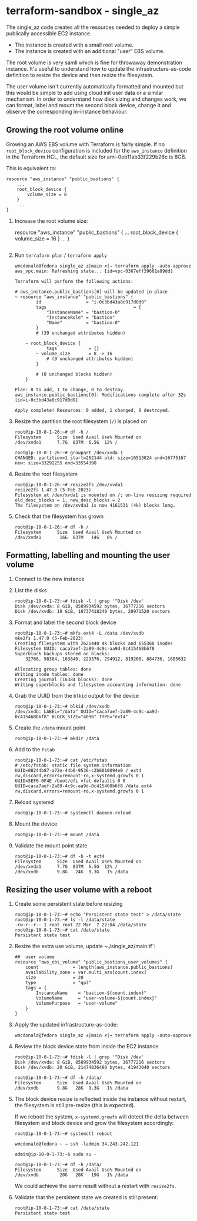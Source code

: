 # terraform-sandbox - single_az

The single_az code creates all the resources needed to deploy a simple publically accessible EC2 instance. 

- The instance is created with a small root volume. 
- The instance is created with an additional "user" EBS volume. 

The root volume is very samll which is fine for throwaway demonstration instance. It's useful to understand how to update the infrastructure-as-code definition to resize the device and then resize the filesystem.

The user volume isn't currently automatically formatted and mounted but this would be simple to add using cloud init user data or a similar mechanism. In order to understand how disk sizing and changes work, we can format, label and mount the second block device, change it and observe the corresponding in-instance behaviour.



## Growing the root volume online
Growing an AWS EBS volume with Terraform is fairly simple. If no `root_block_device` configuration is included for the `aws_instance` definition in the Terraform HCL, the default size for ami-0eb11ab33f229b26c is 8GB. 

This is equivalent to:

```
resource "aws_instance" "public_bastions" {
    ...
    root_block_device {
        volume_size = 8
    }
    ...
}
```

1. Increase the root volume size:

    resource "aws_instance" "public_bastions" {
    ...
    root_block_device {
        volume_size = 16
    }
    ...
    }
    ```

2. Run `terraform plan` / `terraform apply`

    ```
    wmcdonald@fedora single_az ±|main ✗|→ terraform apply -auto-approve
    aws_vpc.main: Refreshing state... [id=vpc-0367eff39661a89dd]

    Terraform will perform the following actions:

    # aws_instance.public_bastions[0] will be updated in-place
    ~ resource "aws_instance" "public_bastions" {
            id                 = "i-0c3bd43a8c917d0d9"
            tags                                 = {
                "InstanceName" = "bastion-0"
                "InstanceRole" = "bastion"
                "Name"         = "bastion-0"
            }
            # (39 unchanged attributes hidden)

        ~ root_block_device {
                tags            = {}
            ~ volume_size       = 8 -> 16
                # (9 unchanged attributes hidden)
            }

            # (8 unchanged blocks hidden)
        }

    Plan: 0 to add, 1 to change, 0 to destroy.
    aws_instance.public_bastions[0]: Modifications complete after 32s [id=i-0c3bd43a8c917d0d9]

    Apply complete! Resources: 0 added, 1 changed, 0 destroyed.
    ```

3. Resize the partition the root filesystem (`/`) is placed on

    ```
    root@ip-10-0-1-26:~# df -h /
    Filesystem      Size  Used Avail Use% Mounted on
    /dev/xvda1      7.7G  837M  6.5G  12% /

    root@ip-10-0-1-26:~# growpart /dev/xvda 1
    CHANGED: partition=1 start=262144 old: size=16513024 end=16775167 new: size=33292255 end=33554398
    ```

4. Resize the root filesystem

    ```
    root@ip-10-0-1-26:~# resize2fs /dev/xvda1
    resize2fs 1.47.0 (5-Feb-2023)
    Filesystem at /dev/xvda1 is mounted on /; on-line resizing required
    old_desc_blocks = 1, new_desc_blocks = 2
    The filesystem on /dev/xvda1 is now 4161531 (4k) blocks long.
    ```

5. Check that the filesystem has grown

    ```
    root@ip-10-0-1-26:~# df -h /
    Filesystem      Size  Used Avail Use% Mounted on
    /dev/xvda1       16G  837M   14G   6% /
    ```

## Formatting, labelling and mounting the user volume

1. Connect to the new instance

2. List the disks
    ```
    root@ip-10-0-1-73:~# fdisk -l | grep '^Disk /dev'
    Disk /dev/xvda: 8 GiB, 8589934592 bytes, 16777216 sectors
    Disk /dev/xvdb: 10 GiB, 10737418240 bytes, 20971520 sectors
    ```

3. Format and label the second block device

    ```
    root@ip-10-0-1-73:~# mkfs.ext4 -L /data /dev/xvdb 
    mke2fs 1.47.0 (5-Feb-2023)
    Creating filesystem with 2621440 4k blocks and 655360 inodes
    Filesystem UUID: caca7aef-2a89-4c9c-aa9d-0c415468b6f8
    Superblock backups stored on blocks: 
        32768, 98304, 163840, 229376, 294912, 819200, 884736, 1605632

    Allocating group tables: done                            
    Writing inode tables: done                            
    Creating journal (16384 blocks): done
    Writing superblocks and filesystem accounting information: done 
    ```

4. Grab the UUID from the `blkid` output for the device

    ```
    root@ip-10-0-1-73:~# blkid /dev/xvdb 
    /dev/xvdb: LABEL="/data" UUID="caca7aef-2a89-4c9c-aa9d-0c415468b6f8" BLOCK_SIZE="4096" TYPE="ext4"
    ```

5. Create the `/data` mount point

    ```
    root@ip-10-0-1-73:~# mkdir /data
    ```

5. Add to the `fstab`

    ```
    root@ip-10-0-1-73:~# cat /etc/fstab
    # /etc/fstab: static file system information
    UUID=08244b87-a72e-44b0-9536-c2b6010094e0 / ext4 rw,discard,errors=remount-ro,x-systemd.growfs 0 1
    UUID=5EF0-0F4E /boot/efi vfat defaults 0 0
    UUID=caca7aef-2a89-4c9c-aa9d-0c415468b6f8 /data ext4 rw,discard,errors=remount-ro,x-systemd.growfs 0 1
    ```

5. Reload systemd

    ```
    root@ip-10-0-1-73:~# systemctl daemon-reload 
    ```

5. Mount the device

    ```
    root@ip-10-0-1-73:~# mount /data
    ```

6. Validate the mount point state

    ```
    root@ip-10-0-1-73:~# df -h -t ext4
    Filesystem      Size  Used Avail Use% Mounted on
    /dev/xvda1      7.7G  837M  6.5G  12% /
    /dev/xvdb       9.8G   24K  9.3G   1% /data
    ```

## Resizing the user volume with a reboot
1. Create some persistent state before resizing

    ```
    root@ip-10-0-1-73:~# echo "Persistent state test" > /data/state
    root@ip-10-0-1-73:~# ls -l /data/state 
    -rw-r--r-- 1 root root 22 Mar  7 22:04 /data/state
    root@ip-10-0-1-73:~# cat /data/state 
    Persistent state test
    ```

2. Resize the extra use volume, update ~./single_az/main.tf`:

    ```
    ##  user volume
    resource "aws_ebs_volume" "public_bastions_user_volumes" {
        count             = length(aws_instance.public_bastions)
        availability_zone = var.multi_azs[count.index]
        size              = 20
        type              = "gp3"
        tags = {
            InstanceName    = "bastion-${count.index}"
            VolumeName      = "user-volume-${count.index}"
            VolumePurpose   = "user-volume"
        }
    }
    ```

3. Apply the updated infrastructure-as-code:

    ```
    wmcdonald@fedora single_az ±|main ✗|→ terraform apply -auto-approve
    ```

4. Review the block device state from inside the EC2 instance

    ```
    root@ip-10-0-1-73:~# fdisk -l | grep '^Disk /dev'
    Disk /dev/xvda: 8 GiB, 8589934592 bytes, 16777216 sectors
    Disk /dev/xvdb: 20 GiB, 21474836480 bytes, 41943040 sectors

    root@ip-10-0-1-73:~# df -h /data/
    Filesystem      Size  Used Avail Use% Mounted on
    /dev/xvdb       9.8G   28K  9.3G   1% /data
    ```

5. The block device resize is reflected inside the instance without restart, the filesystem is still pre-resize (this is expected). 

    If we reboot the system, `x-systemd.growfs` will detect the delta between filesystem and block device and grow the filesystem accordingly:

    ```
    root@ip-10-0-1-73:~# systemctl reboot 

    wmcdonald@fedora ~ → ssh -ladmin 34.243.242.121

    admin@ip-10-0-1-73:~$ sudo su -

    root@ip-10-0-1-73:~# df -h /data/
    Filesystem      Size  Used Avail Use% Mounted on
    /dev/xvdb        20G   28K   19G   1% /data
    ```

    We could achieve the same result without a restart with `resize2fs`.
    
6. Validate that the persistent state we created is still present:

    ```
    root@ip-10-0-1-73:~# cat /data/state 
    Persistent state test
    ```